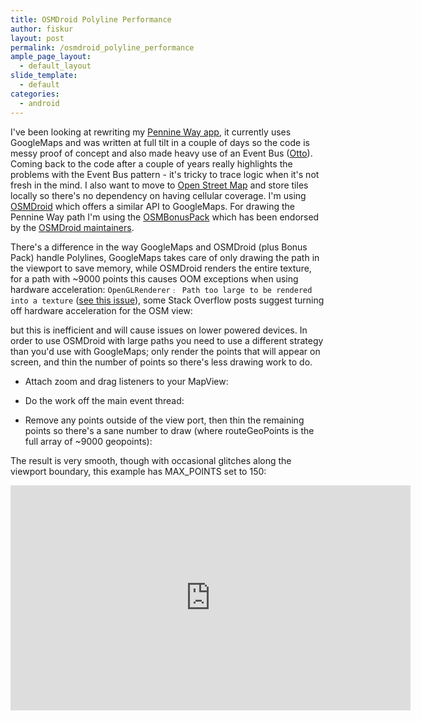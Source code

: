 ```yaml
---
title: OSMDroid Polyline Performance
author: fiskur
layout: post
permalink: /osmdroid_polyline_performance
ample_page_layout:
  - default_layout
slide_template:
  - default
categories:
  - android
---
```

I've been looking at rewriting my [Pennine Way app](https://play.google.com/store/apps/details?id=eu.fiskur.penninewaydistancecalculator), it currently uses GoogleMaps and was written at full tilt in a couple of days so the code is messy proof of concept and also made heavy use of an Event Bus ([Otto](https://github.com/square/otto)). Coming back to the code after a couple of years really highlights the problems with the Event Bus pattern - it's tricky to trace logic when it's not fresh in the mind. I also want to move to [Open Street Map](https://www.openstreetmap.org) and store tiles locally so there's no dependency on having cellular coverage. I'm using [OSMDroid](https://github.com/osmdroid/osmdroid) which offers a similar API to GoogleMaps. For drawing the Pennine Way path I'm using the [OSMBonusPack](https://github.com/MKergall/osmbonuspack) which has been endorsed by the [OSMDroid maintainers](https://github.com/osmdroid/osmdroid/issues/40).

There's a difference in the way GoogleMaps and OSMDroid (plus Bonus Pack) handle Polylines, GoogleMaps takes care of only drawing the path in the viewport to save memory, while OSMDroid renders the entire texture, for a path with ~9000 points this causes OOM exceptions when using hardware acceleration: ```OpenGLRenderer﹕ Path too large to be rendered into a texture``` ([see this issue](https://github.com/MKergall/osmbonuspack/issues/68)), some Stack Overflow posts suggest turning off hardware acceleration for the OSM view:

<script src="https://gist.github.com/fiskurgit/59e0ba268a4625a6c403.js"></script>

but this is inefficient and will cause issues on lower powered devices. In order to use OSMDroid with large paths you need to use a different strategy than you'd use with GoogleMaps; only render the points that will appear on screen, and thin the number of points so there's less drawing work to do.

* Attach zoom and drag listeners to your MapView:

<script src="https://gist.github.com/fiskurgit/714989c9c439fb72415c.js"></script>

* Do the work off the main event thread:

<script src="https://gist.github.com/fiskurgit/0b9314cb533875efc14d.js"></script>

* Remove any points outside of the view port, then thin the remaining points so there's a sane number to draw (where routeGeoPoints is the full array of ~9000 geopoints):

<script src="https://gist.github.com/fiskurgit/42fadafaac089dfaf7bd.js"></script>

The result is very smooth, though with occasional glitches along the viewport boundary, this example has MAX_POINTS set to 150:

<iframe width="640" height="360" src="https://www.youtube.com/embed/hWcA5LL27Ms?rel=0&amp;controls=0&amp;showinfo=0" frameborder="0" allowfullscreen></iframe>
